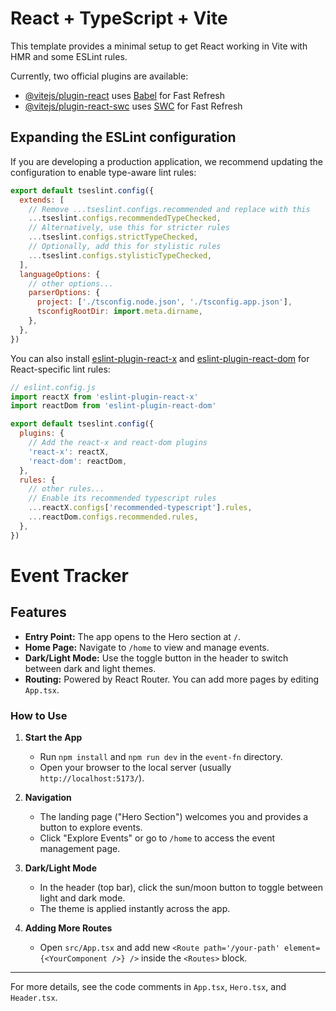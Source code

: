 # React + TypeScript + Vite

This template provides a minimal setup to get React working in Vite with HMR and some ESLint rules.

Currently, two official plugins are available:

- [@vitejs/plugin-react](https://github.com/vitejs/vite-plugin-react/blob/main/packages/plugin-react) uses [Babel](https://babeljs.io/) for Fast Refresh
- [@vitejs/plugin-react-swc](https://github.com/vitejs/vite-plugin-react/blob/main/packages/plugin-react-swc) uses [SWC](https://swc.rs/) for Fast Refresh

## Expanding the ESLint configuration

If you are developing a production application, we recommend updating the configuration to enable type-aware lint rules:

```js
export default tseslint.config({
  extends: [
    // Remove ...tseslint.configs.recommended and replace with this
    ...tseslint.configs.recommendedTypeChecked,
    // Alternatively, use this for stricter rules
    ...tseslint.configs.strictTypeChecked,
    // Optionally, add this for stylistic rules
    ...tseslint.configs.stylisticTypeChecked,
  ],
  languageOptions: {
    // other options...
    parserOptions: {
      project: ['./tsconfig.node.json', './tsconfig.app.json'],
      tsconfigRootDir: import.meta.dirname,
    },
  },
})
```

You can also install [eslint-plugin-react-x](https://github.com/Rel1cx/eslint-react/tree/main/packages/plugins/eslint-plugin-react-x) and [eslint-plugin-react-dom](https://github.com/Rel1cx/eslint-react/tree/main/packages/plugins/eslint-plugin-react-dom) for React-specific lint rules:

```js
// eslint.config.js
import reactX from 'eslint-plugin-react-x'
import reactDom from 'eslint-plugin-react-dom'

export default tseslint.config({
  plugins: {
    // Add the react-x and react-dom plugins
    'react-x': reactX,
    'react-dom': reactDom,
  },
  rules: {
    // other rules...
    // Enable its recommended typescript rules
    ...reactX.configs['recommended-typescript'].rules,
    ...reactDom.configs.recommended.rules,
  },
})
```

# Event Tracker

## Features
- **Entry Point:** The app opens to the Hero section at `/`.
- **Home Page:** Navigate to `/home` to view and manage events.
- **Dark/Light Mode:** Use the toggle button in the header to switch between dark and light themes.
- **Routing:** Powered by React Router. You can add more pages by editing `App.tsx`.

### How to Use

1. **Start the App**
   - Run `npm install` and `npm run dev` in the `event-fn` directory.
   - Open your browser to the local server (usually `http://localhost:5173/`).

2. **Navigation**
   - The landing page ("Hero Section") welcomes you and provides a button to explore events.
   - Click "Explore Events" or go to `/home` to access the event management page.

3. **Dark/Light Mode**
   - In the header (top bar), click the sun/moon button to toggle between light and dark mode.
   - The theme is applied instantly across the app.

4. **Adding More Routes**
   - Open `src/App.tsx` and add new `<Route path='/your-path' element={<YourComponent />} />` inside the `<Routes>` block.

---

For more details, see the code comments in `App.tsx`, `Hero.tsx`, and `Header.tsx`.
